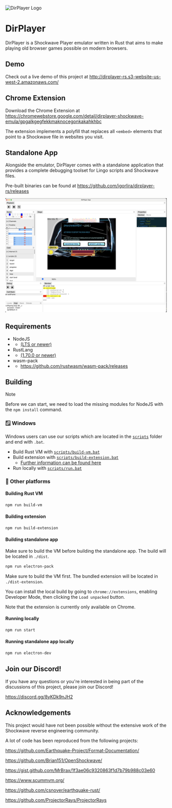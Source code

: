 ![DirPlayer Logo](public/logo128.png)

# DirPlayer

DirPlayer is a Shockwave Player emulator written in Rust that aims to make playing old browser games possible on modern browsers.

## Demo

Check out a live demo of this project at http://dirplayer-rs.s3-website-us-west-2.amazonaws.com/

## Chrome Extension

Download the Chrome Extension at https://chromewebstore.google.com/detail/dirplayer-shockwave-emula/gpgalkgegfekkmaknocegonkakahkhbc

The extension implements a polyfill that replaces all `<embed>` elements that point to a Shockwave file in websites you visit.

## Standalone App

Alongside the emulator, DirPlayer comes with a standalone application that provides a complete debugging toolset for Lingo scripts and Shockwave files.

Pre-built binaries can be found at https://github.com/igorlira/dirplayer-rs/releases

![./app-screenshot.png](./app-screenshot.png)

## Requirements
- NodeJS
- - [(LTS or newer)](https://nodejs.org/)
- RustLang
- - [(1.70.0 or newer)](https://www.rust-lang.org/)
- wasm-pack
- - https://github.com/rustwasm/wasm-pack/releases

## Building
> [!NOTE]  
> Before we can start, we need to load the missing modules for NodeJS with the `npm install` command.

### 🪟 Windows
Windows users can use our scripts which are located in the [`scripts`](https://github.com/igorlira/dirplayer-rs/tree/main/scripts) folder and end with `.bat`.
- Build Rust VM with [`scripts/build-vm.bat`](https://github.com/igorlira/dirplayer-rs/blob/main/scripts/build-vm.bat)
- Build extension with [`scripts/build-extension.bat`](https://github.com/igorlira/dirplayer-rs/blob/main/scripts/build-extension.bat)
  - [Further information can be found here](https://github.com/igorlira/dirplayer-rs?tab=readme-ov-file#building-extension)
- Run locally with [`scripts/run.bat`](https://github.com/igorlira/dirplayer-rs/blob/main/scripts/run.bat)

### 🐧 Other platforms
#### Building Rust VM

```bash
npm run build-vm
```

#### Building extension

```bash
npm run build-extension
```

#### Building standalone app

Make sure to build the VM before building the standalone app. The build will be located in `./dist`.

```bash
npm run electron-pack
```

Make sure to build the VM first. The bundled extension will be located in `./dist-extension`. 

You can install the local build by going to `chrome://extensions`, enabling Developer Mode, then clicking the `Load unpacked` button.

Note that the extension is currently only available on Chrome.

#### Running locally

```bash
npm run start
```

#### Running standalone app locally

```bash
npm run electron-dev
```

## Join our Discord!

If you have any questions or you're interested in being part of the discussions of this project, please join our Discord!

https://discord.gg/8yKDk9nJH2

## Acknowledgements

This project would have not been possible without the extensive work of the Shockwave reverse engineering community.

A lot of code has been reproduced from the following projects:

https://github.com/Earthquake-Project/Format-Documentation/

https://github.com/Brian151/OpenShockwave/

https://gist.github.com/MrBrax/1f3ae06c9320863f1d7b79b988c03e60

https://www.scummvm.org/

https://github.com/csnover/earthquake-rust/

https://github.com/ProjectorRays/ProjectorRays
